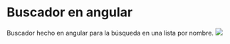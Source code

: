 # Buscador en angular

Buscador hecho en angular para la búsqueda en una lista por nombre.
![](https://i.postimg.cc/QCKxnqmC/2021-05-16-11-52-37-Search.png)
